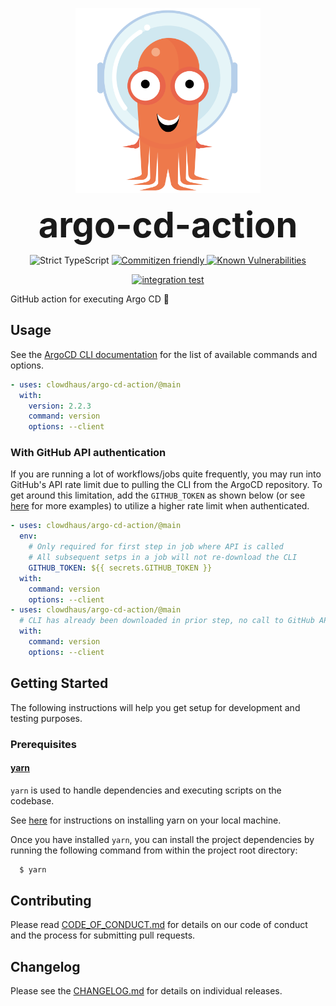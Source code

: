 <p align="center">
  <img src=".github/argo-cd.png" alt="argo-cd" height="296px">
</p>
<h1 style="font-size: 56px; margin: 0; padding: 0;" align="center">
  argo-cd-action
</h1>
<p align="center">
  <img src="https://badgen.net/badge/TypeScript/strict%20%F0%9F%92%AA/blue" alt="Strict TypeScript">
  <a href="http://commitizen.github.io/cz-cli/" alt="commitizen cli">
    <img src="https://img.shields.io/badge/commitizen-friendly-brightgreen.svg" alt="Commitizen friendly">
  </a>
  <a href="https://snyk.io/test/github/clowdhaus/argo-cd-action">
    <img src="https://snyk.io/test/github/clowdhaus/argo-cd-action/badge.svg" alt="Known Vulnerabilities" data-canonical-src="https://snyk.io/test/github/clowdhaus/argo-cd-action">
  </a>
</p>
<p align="center">
  <a href="https://github.com/clowdhaus/argo-cd-action/actions?query=workflow%3Aintegration">
    <img src="https://github.com/clowdhaus/argo-cd-action/workflows/integration/badge.svg" alt="integration test">
  </a>
</p>

GitHub action for executing Argo CD 🦑

## Usage

See the [ArgoCD CLI documentation](https://argoproj.github.io/argo-cd/user-guide/commands/argocd/) for the list of available commands and options.

```yml
- uses: clowdhaus/argo-cd-action/@main
  with:
    version: 2.2.3
    command: version
    options: --client
```

### With GitHub API authentication

If you are running a lot of workflows/jobs quite frequently, you may run into GitHub's API rate limit due to pulling the CLI from the ArgoCD repository. To get around this limitation, add the `GITHUB_TOKEN` as shown below (or see [here](https://github.com/octokit/auth-action.js#createactionauth) for more examples) to utilize a higher rate limit when authenticated.

```yml
- uses: clowdhaus/argo-cd-action/@main
  env:
    # Only required for first step in job where API is called
    # All subsequent setps in a job will not re-download the CLI
    GITHUB_TOKEN: ${{ secrets.GITHUB_TOKEN }}
  with:
    command: version
    options: --client
- uses: clowdhaus/argo-cd-action/@main
  # CLI has already been downloaded in prior step, no call to GitHub API
  with:
    command: version
    options: --client
```

## Getting Started

The following instructions will help you get setup for development and testing purposes.

### Prerequisites

#### [yarn](https://github.com/yarnpkg/yarn)

`yarn` is used to handle dependencies and executing scripts on the codebase.

See [here](https://yarnpkg.com/en/docs/install#debian-stable) for instructions on installing yarn on your local machine.

Once you have installed `yarn`, you can install the project dependencies by running the following command from within the project root directory:

```bash
  $ yarn
```

## Contributing

Please read [CODE_OF_CONDUCT.md](.github/CODE_OF_CONDUCT.md) for details on our code of conduct and the process for submitting pull requests.

## Changelog

Please see the [CHANGELOG.md](CHANGELOG.md) for details on individual releases.
